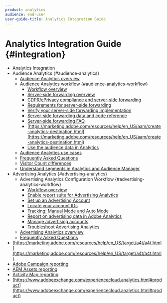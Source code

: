 ```yaml
---
product: analytics
audience: end-user
user-guide-title: Analytics Integration Guide
---
```


# Analytics Integration Guide {#integration}

+ Analytics Integration
 + Audience Analytics {#audience-analytics}
     + [Audience Analytics overview](c-audience-analytics/mc-audiences-aam.md)
     + Audience Analytics workflow {#audience-analytics-workflow}
         + [Workflow overview](c-audience-analytics/c-workflow/audiences-workflow.md)
         + [Server-side forwarding overview](c-audience-analytics/c-workflow/ssf.md)
         + [GDPR/ePrivacy compliance and server-side forwarding](c-audience-analytics/c-workflow/ssf-gdpr.md)
         + [Requirements for server-side forwarding](c-audience-analytics/c-workflow/ssf-requirements.md)
         + [Verify your server-side forwarding implementation](c-audience-analytics/c-workflow/ssf-verify.md)
         + [Server-side forwarding data and code reference](c-audience-analytics/c-workflow/ssf-reference.md)
         + [Server-side forwarding FAQ](c-audience-analytics/c-workflow/ssf-faq.md)
         + [https://marketing.adobe.com/resources/help/en_US/aam/create-analytics-destination.html](https://marketing.adobe.com/resources/help/en_US/aam/create-analytics-destination.html)
         + [Use the audience data in Analytics](c-audience-analytics/c-workflow/use-audience-data-analytics.md)
     + [Audience Analytics use cases](c-audience-analytics/aam-audience-use-cases.md)
     + [Frequently Asked Questions](c-audience-analytics/mc-audiences-faqs.md)
     + [Visitor Count differences](c-audience-analytics/visitor-count-reconciliation.md)
     + [Understand segments in Analytics and Audience Manager](c-audience-analytics/aam-analytics-segments.md)
 + Advertising Analytics {#advertising-analytics}
     + Advertising Analytics Configuration Workflow {#advertising-analytics-workflow}
         + [Workflow overview](c-advertising-analytics/c-adanalytics-workflow/aa-workflow.md)
         + [Enable report suite for Advertising Analytics](c-advertising-analytics/c-adanalytics-workflow/aa-provision-rs.md)
         + [Set up an Advertising Account](c-advertising-analytics/c-adanalytics-workflow/aa-create-ad-account.md)
         + [Locate your account IDs](c-advertising-analytics/c-adanalytics-workflow/aa-locate-account-id.md)
         + [Tracking: Manual Mode and Auto Mode](c-advertising-analytics/c-adanalytics-workflow/aa-manual-vs-automatic-tracking.md)
         + [Report on advertising data in Adobe Analytics](c-advertising-analytics/c-adanalytics-workflow/aa-report-ad-data-an.md)
         + [Manage advertising accounts](c-advertising-analytics/c-adanalytics-workflow/aa-manage-ad-accounts.md)
         + [Troubleshoot Advertising Analytics](c-advertising-analytics/c-adanalytics-workflow/aa-troubleshooting.md)
     + [Advertising Analytics overview](c-advertising-analytics/overview.md)
     + [Frequently Asked Questions](c-advertising-analytics/aa-faq.md)
 + [https://marketing.adobe.com/resources/help/en_US/target/a4t/a4t.html](https://marketing.adobe.com/resources/help/en_US/target/a4t/a4t.html)
 + [Adobe Campaign reporting](adobe-campaign.md)
 + [AEM Assets reporting](aem-assets-reporting.md)
 + [Activity Map reporting](activitmap-reporting.md)
 + [https://www.adobeexchange.com/experiencecloud.analytics.html#product](https://www.adobeexchange.com/experiencecloud.analytics.html#product)
